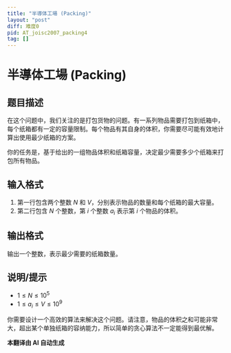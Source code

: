 ```yaml
---
title: "半導体工場 (Packing)"
layout: "post"
diff: 难度0
pid: AT_joisc2007_packing4
tag: []
---
```


# 半導体工場 (Packing)

## 题目描述

在这个问题中，我们关注的是打包货物的问题。有一系列物品需要打包到纸箱中，每个纸箱都有一定的容量限制。每个物品有其自身的体积，你需要尽可能有效地计算出使用最少纸箱的方案。

你的任务是，基于给出的一组物品体积和纸箱容量，决定最少需要多少个纸箱来打包所有物品。

## 输入格式

1. 第一行包含两个整数 $N$ 和 $V$，分别表示物品的数量和每个纸箱的最大容量。
2. 第二行包含 $N$ 个整数，第 $i$ 个整数 $a_i$ 表示第 $i$ 个物品的体积。

## 输出格式

输出一个整数，表示最少需要的纸箱数量。

## 说明/提示

- $1 \leq N \leq 10^5$
- $1 \leq a_i \leq V \leq 10^9$

你需要设计一个高效的算法来解决这个问题。请注意，物品的体积之和可能非常大，超出某个单独纸箱的容纳能力，所以简单的贪心算法不一定能得到最优解。

 **本翻译由 AI 自动生成**


